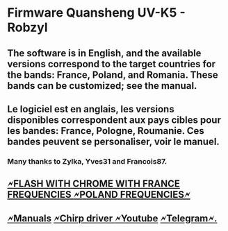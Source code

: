 # Firmware Quansheng UV-K5 - Robzyl
## The software is in English, and the available versions correspond to the target countries for the bands: France, Poland, and Romania. These bands can be customized; see the manual. 
## Le logiciel est en anglais, les versions disponibles correspondent aux pays cibles pour les bandes: France, Pologne, Roumanie. Ces bandes peuvent se personaliser, voir le manuel.
### Many thanks to Zylka, Yves31 and Francois87.
<h2><a href="https://egzumer.github.io/uvtools/?firmwareURL=https://github.com/Robby69400/UV-K5-Firmware-Robby69/releases/download/V5.2/robzyl.en.fr.packed.bin" rel="nofollow"> 🗲FLASH WITH CHROME WITH FRANCE FREQUENCIES
</a> <a href="https://egzumer.github.io/uvtools/?firmwareURL=https://github.com/Robby69400/UV-K5-Firmware-Robby69/releases/download/V5.2/robzyl.en.pl.packed.bin" rel="nofollow">    🗲POLAND FREQUENCIES🗲 </a></h2>
<h2><a href="[https://github.com/Robby69400/UV-K5-Firmware-Robby69/tree/master/Manuals" rel="nofollow"](https://github.com/Robby69400/UV-K5-Firmware-Robby69/wiki#guide-dutilisation>🗲Manuals</a>
<a href="https://github.com/Robby69400/UV-K5-Firmware-Robby69/blob/master/Chirp/uvk5_Robby69.py" rel="nofollow">🗲Chirp driver </a>
<a href="https://www.youtube.com/@robby_69400" rel="nofollow">🗲Youtube</a> <a href="https://t.me/k5robby69">🗲Telegram🗲.</a> </h2>

